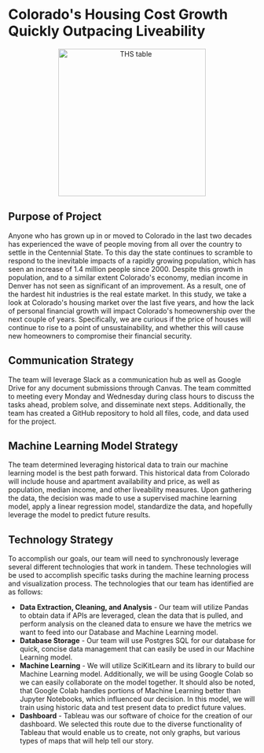 # Colorado's Housing Cost Growth Quickly Outpacing Liveability

<p align='center'>
<img height='300' width'550' alt='THS table' src='https://media.consumeraffairs.com/files/cache/news/Home_prices_concept_with_money_stacks_nopparit_Getty_Images_large.jpg'>
</p>

## Purpose of Project
Anyone who has grown up in or moved to Colorado in the last two decades has experienced the wave of people moving from all over the country to settle in the Centennial State. To this day the state continues to scramble to respond to the inevitable impacts of a rapidly growing population, which has seen an increase of 1.4 million people since 2000. Despite this growth in population, and to a similar extent Colorado's economy, median income in Denver has not seen as significant of an improvement. As a result, one of the hardest hit industries is the real estate market. In this study, we take a look at Colorado's housing market over the last five years, and how the lack of personal financial growth will impact Colorado's homeownership over the next couple of years. Specifically, we are curious if the price of houses will continue to rise to a point of unsustainability, and whether this will cause new homeowners to compromise their financial security.

## Communication Strategy
The team will leverage Slack as a communication hub as well as Google Drive for any document submissions through Canvas. The team committed to meeting every Monday and Wednesday during class hours to discuss the tasks ahead, problem solve, and disseminate next steps. Additionally, the team has created a GitHub repository to hold all files, code, and data used for the project.

## Machine Learning Model Strategy
The team determined leveraging historical data to train our machine learning model is the best path forward. This historical data from Colorado will include house and apartment availability and price, as well as population, median income, and other liveability measures. Upon gathering the data, the decision was made to use a supervised machine learning model, apply a linear regression model, standardize the data, and hopefully leverage the model to predict future results.

## Technology Strategy
To accomplish our goals, our team will need to synchronously leverage several different technologies that work in tandem. These technologies will be used to accomplish specific tasks during the machine learning process and visualization process. The technologies that our team has identified are as follows:
* **Data Extraction, Cleaning, and Analysis** - Our team will utilize Pandas to obtain data if APIs are leveraged, clean the data that is pulled, and perform analysis on the cleaned data to ensure we have the metrics we want to feed into our Database and Machine Learning model.
* **Database Storage** - Our team will use Postgres SQL for our database for quick, concise data management that can easily be used in our Machine Learning model.
* **Machine Learning** - We will utilize SciKitLearn and its library to build our Machine Learning model. Additionally, we will be using Google Colab so we can easily collaborate on the model together. It should also be noted, that Google Colab handles portions of Machine Learning better than Jupyter Notebooks, which influenced our decision. In this model, we will train using historic data and test present data to predict future values.
* **Dashboard** - Tableau was our software of choice for the creation of our dashboard. We selected this route due to the diverse functionality of Tableau that would enable us to create, not only graphs, but various types of maps that will help tell our story.
